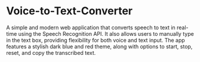 # Voice-to-Text-Converter
A simple and modern web application that converts speech to text in real-time using the Speech Recognition API. It also allows users to manually type in the text box, providing flexibility for both voice and text input. The app features a stylish dark blue and red theme, along with options to start, stop, reset, and copy the transcribed text.
